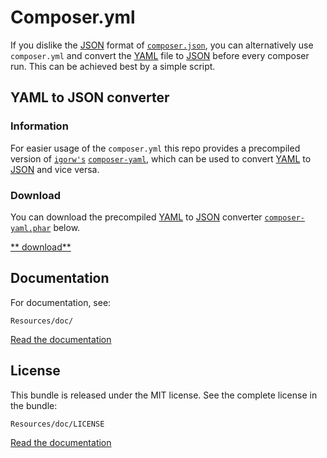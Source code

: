 # Composer.yml

If you dislike the [JSON][link_json] format of [`composer.json`][link_composer_json], you can alternatively use `composer.yml` and convert the [YAML][link_yaml] file to [JSON][link_json] before every composer run. This can be achieved best by a simple script. 
 
## YAML to JSON converter

### Information
For easier usage of the `composer.yml` this repo provides a precompiled version of [`igorw's`][link_igorw] [`composer-yaml`][link_composer-yaml], which can be used to convert [YAML][link_yaml] to [JSON][link_json] and vice versa. 

### Download
You can download the precompiled [YAML][link_yaml] to [JSON][link_json] converter [`composer-yaml.phar`][link_download] below.

[** download**][link_download]

## Documentation

For documentation, see:

    Resources/doc/

[Read the documentation](Resources/doc/index.md)

## License

This bundle is released under the MIT license. See the complete license in the
bundle:

    Resources/doc/LICENSE

[Read the documentation](Resources/doc/LICENSE)

[link_igorw]:         https://github.com/igorw
[link_composer-yaml]: https://github.com/igorw/composer-yaml
[link_download]:      https://raw.githubusercontent.com/c33s/composer-yaml.phar/master/dist/composer-yaml.phar
[link_json]:          https://en.wikipedia.org/wiki/JSON
[link_yaml]:          https://en.wikipedia.org/wiki/YAML
[link_composer_json]: https://getcomposer.org/doc/04-schema.md